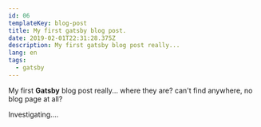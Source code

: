 ```yaml
---
id: 06
templateKey: blog-post
title: My first gatsby blog post.
date: 2019-02-01T22:31:28.375Z
description: My first gatsby blog post really...
lang: en
tags:
  - gatsby
---
```

My first **Gatsby** blog post really... where they are? can't find anywhere, no blog page at all?

Investigating....
